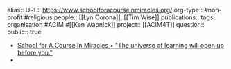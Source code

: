 alias::
URL:: https://www.schoolforacourseinmiracles.org/
org-type:: #non-profit #religious 
people:: [[Lyn Corona]], [[Tim Wise]] 
publications:: 
tags:: organisation #ACIM #[[Ken Wapnick]]
project:: [[ACIM4T]] 
question::
public:: true
- [School for A Course In Miracles • "The universe of learning will open up before you."](https://schoolforacourseinmiracles.org/)
-